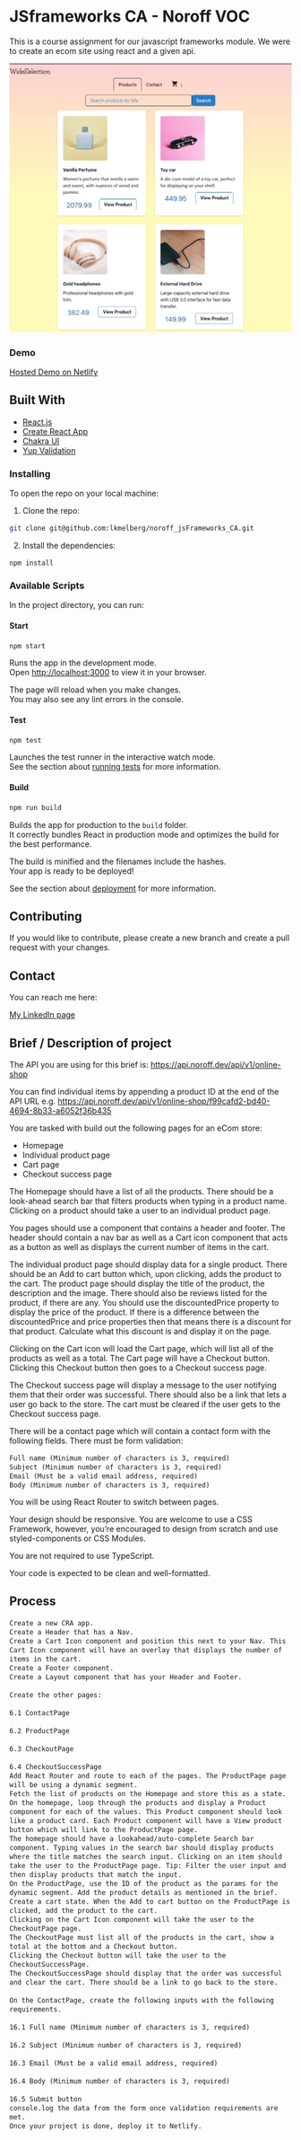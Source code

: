 # JSframeworks CA - Noroff VOC

This is a course assignment for our javascript frameworks module. We were to create an ecom site using react and a given api.

  <img src="/src/preview.png"  />

### Demo

[Hosted Demo on Netlify](https://astounding-kataifi-4cdc59.netlify.app/)

## Built With

- [React.js](https://reactjs.org/)
- [Create React App](https://create-react-app.dev/)
- [Chakra UI](https://chakra-ui.com/)
- [Yup Validation](https://github.com/jquense/yup)

### Installing

To open the repo on your local machine:

1. Clone the repo:

```bash
git clone git@github.com:lkmelberg/noroff_jsFrameworks_CA.git
```

2. Install the dependencies:

```
npm install
```

### Available Scripts

In the project directory, you can run:

#### Start

```bash
npm start
```

Runs the app in the development mode.\
Open [http://localhost:3000](http://localhost:3000) to view it in your browser.

The page will reload when you make changes.\
You may also see any lint errors in the console.

#### Test

```bash
npm test
```

Launches the test runner in the interactive watch mode.\
See the section about [running tests](https://facebook.github.io/create-react-app/docs/running-tests) for more information.

#### Build

```bash
npm run build
```

Builds the app for production to the `build` folder.\
It correctly bundles React in production mode and optimizes the build for the best performance.

The build is minified and the filenames include the hashes.\
Your app is ready to be deployed!

See the section about [deployment](https://facebook.github.io/create-react-app/docs/deployment) for more information.

## Contributing

If you would like to contribute, please create a new branch and create a pull request with your changes.

## Contact

You can reach me here:

[My LinkedIn page](https://www.linkedin.com/in/linn-melberg-5788a11b6/)

## Brief / Description of project

The API you are using for this brief is: https://api.noroff.dev/api/v1/online-shop

You can find individual items by appending a product ID at the end of the API URL e.g. https://api.noroff.dev/api/v1/online-shop/f99cafd2-bd40-4694-8b33-a6052f36b435

You are tasked with build out the following pages for an eCom store:

- Homepage
- Individual product page
- Cart page
- Checkout success page

The Homepage should have a list of all the products. There should be a look-ahead search bar that filters products when typing in a product name. Clicking on a product should take a user to an individual product page.

You pages should use a <Layout> component that contains a header and footer. The header should contain a nav bar as well as a Cart icon component that acts as a button as well as displays the current number of items in the cart.

The individual product page should display data for a single product. There should be an Add to cart button which, upon clicking, adds the product to the cart. The product page should display the title of the product, the description and the image. There should also be reviews listed for the product, if there are any. You should use the discountedPrice property to display the price of the product. If there is a difference between the discountedPrice and price properties then that means there is a discount for that product. Calculate what this discount is and display it on the page.

Clicking on the Cart icon will load the Cart page, which will list all of the products as well as a total. The Cart page will have a Checkout button. Clicking this Checkout button then goes to a Checkout success page.

The Checkout success page will display a message to the user notifying them that their order was successful. There should also be a link that lets a user go back to the store. The cart must be cleared if the user gets to the Checkout success page.

There will be a contact page which will contain a contact form with the following fields. There must be form validation:

    Full name (Minimum number of characters is 3, required)
    Subject (Minimum number of characters is 3, required)
    Email (Must be a valid email address, required)
    Body (Minimum number of characters is 3, required)

You will be using React Router to switch between pages.

Your design should be responsive. You are welcome to use a CSS Framework, however, you’re encouraged to design from scratch and use styled-components or CSS Modules.

You are not required to use TypeScript.

Your code is expected to be clean and well-formatted.

## Process

    Create a new CRA app.
    Create a Header that has a Nav.
    Create a Cart Icon component and position this next to your Nav. This Cart Icon component will have an overlay that displays the number of items in the cart.
    Create a Footer component.
    Create a Layout component that has your Header and Footer.

    Create the other pages:

    6.1 ContactPage

    6.2 ProductPage

    6.3 CheckoutPage

    6.4 CheckoutSuccessPage
    Add React Router and route to each of the pages. The ProductPage page will be using a dynamic segment.
    Fetch the list of products on the Homepage and store this as a state.
    On the homepage, loop through the products and display a Product component for each of the values. This Product component should look like a product card. Each Product component will have a View product button which will link to the ProductPage page.
    The homepage should have a lookahead/auto-complete Search bar component. Typing values in the search bar should display products where the title matches the search input. Clicking on an item should take the user to the ProductPage page. Tip: Filter the user input and then display products that match the input.
    On the ProductPage, use the ID of the product as the params for the dynamic segment. Add the product details as mentioned in the brief.
    Create a cart state. When the Add to cart button on the ProductPage is clicked, add the product to the cart.
    Clicking on the Cart Icon component will take the user to the CheckoutPage page.
    The CheckoutPage must list all of the products in the cart, show a total at the bottom and a Checkout button.
    Clicking the Checkout button will take the user to the CheckoutSuccessPage.
    The CheckoutSuccessPage should display that the order was successful and clear the cart. There should be a link to go back to the store.

    On the ContactPage, create the following inputs with the following requirements.

    16.1 Full name (Minimum number of characters is 3, required)

    16.2 Subject (Minimum number of characters is 3, required)

    16.3 Email (Must be a valid email address, required)

    16.4 Body (Minimum number of characters is 3, required)

    16.5 Submit button
    console.log the data from the form once validation requirements are met.
    Once your project is done, deploy it to Netlify.
